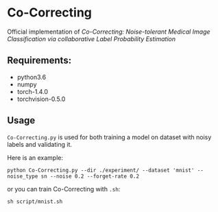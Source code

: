 # Co-Correcting

Official implementation of *Co-Correcting: Noise-tolerant Medical Image Classification via collaborative Label Probability Estimation*

## Requirements:

+ python3.6
+ numpy
+ torch-1.4.0
+ torchvision-0.5.0

## Usage

`Co-Correcting.py` is used for both training a model on dataset with noisy labels and validating it.

Here is an example:

```shell
python Co-Correcting.py --dir ./experiment/ --dataset 'mnist' --noise_type sn --noise 0.2 --forget-rate 0.2
```

or you can train Co-Correcting with `.sh`:

```shell
sh script/mnist.sh
```

